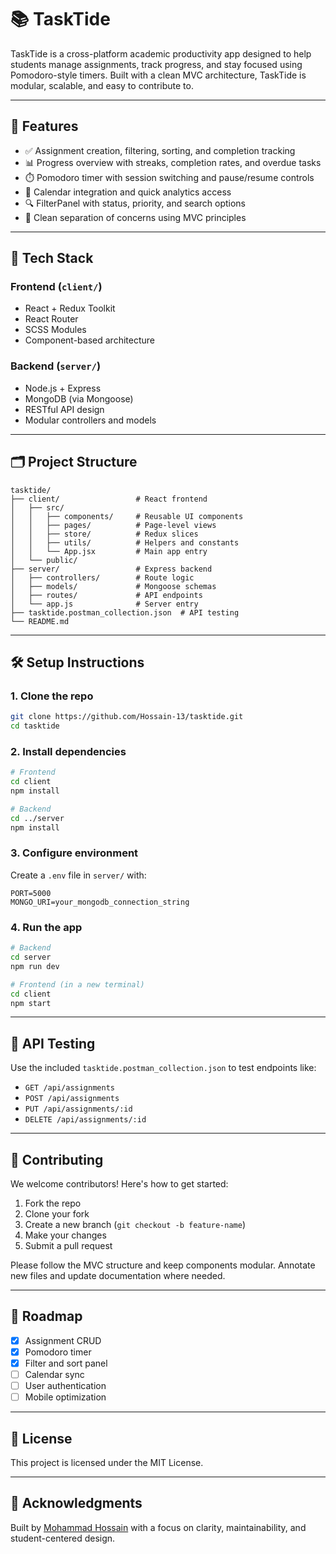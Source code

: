 # 📚 TaskTide

TaskTide is a cross-platform academic productivity app designed to help students manage assignments, track progress, and stay focused using Pomodoro-style timers. Built with a clean MVC architecture, TaskTide is modular, scalable, and easy to contribute to.

---

## 🚀 Features

- ✅ Assignment creation, filtering, sorting, and completion tracking  
- 📊 Progress overview with streaks, completion rates, and overdue tasks  
- ⏱️ Pomodoro timer with session switching and pause/resume controls  
- 📅 Calendar integration and quick analytics access  
- 🔍 FilterPanel with status, priority, and search options  
- 🧠 Clean separation of concerns using MVC principles  

---

## 🧱 Tech Stack

### Frontend (`client/`)
- React + Redux Toolkit  
- React Router  
- SCSS Modules  
- Component-based architecture  

### Backend (`server/`)
- Node.js + Express  
- MongoDB (via Mongoose)  
- RESTful API design  
- Modular controllers and models  

---

## 🗂 Project Structure

```
tasktide/
├── client/                 # React frontend
│   ├── src/
│   │   ├── components/     # Reusable UI components
│   │   ├── pages/          # Page-level views
│   │   ├── store/          # Redux slices
│   │   ├── utils/          # Helpers and constants
│   │   └── App.jsx         # Main app entry
│   └── public/
├── server/                 # Express backend
│   ├── controllers/        # Route logic
│   ├── models/             # Mongoose schemas
│   ├── routes/             # API endpoints
│   └── app.js              # Server entry
├── tasktide.postman_collection.json  # API testing
└── README.md
```

---

## 🛠 Setup Instructions

### 1. Clone the repo

```bash
git clone https://github.com/Hossain-13/tasktide.git
cd tasktide
```

### 2. Install dependencies

```bash
# Frontend
cd client
npm install

# Backend
cd ../server
npm install
```

### 3. Configure environment

Create a `.env` file in `server/` with:

```env
PORT=5000
MONGO_URI=your_mongodb_connection_string
```

### 4. Run the app

```bash
# Backend
cd server
npm run dev

# Frontend (in a new terminal)
cd client
npm start
```

---

## 🧪 API Testing

Use the included `tasktide.postman_collection.json` to test endpoints like:

- `GET /api/assignments`  
- `POST /api/assignments`  
- `PUT /api/assignments/:id`  
- `DELETE /api/assignments/:id`  

---

## 👥 Contributing

We welcome contributors! Here's how to get started:

1. Fork the repo  
2. Clone your fork  
3. Create a new branch (`git checkout -b feature-name`)  
4. Make your changes  
5. Submit a pull request  

Please follow the MVC structure and keep components modular. Annotate new files and update documentation where needed.

---

## 📌 Roadmap

- [x] Assignment CRUD  
- [x] Pomodoro timer  
- [x] Filter and sort panel  
- [ ] Calendar sync  
- [ ] User authentication  
- [ ] Mobile optimization  

---

## 📄 License

This project is licensed under the MIT License.

---

## 🙌 Acknowledgments

Built by [Mohammad Hossain](https://github.com/Hossain-13) with a focus on clarity, maintainability, and student-centered design.
